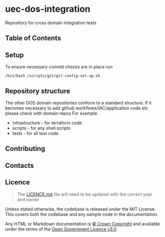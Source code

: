 # uec-dos-integration

Repository for cross domain integration tests

## Table of Contents

## Setup

To ensure necessary commit checks are in place run

```shell
/bin/bash /scripts/git/git-config-set-up.sh
```

## Repository structure

The other DOS domain repositories conform to a standard structure. If it becomes necessary to add github workflows/IAC/application code etc please check with domain repos
For example

- infrastructure - for terraform code
- scripts - for any shell scripts
- tests - for all test code

## Contributing

## Contacts

## Licence

> The [LICENCE.md](./LICENCE.md) file will need to be updated with the correct year and owner

Unless stated otherwise, the codebase is released under the MIT License. This covers both the codebase and any sample code in the documentation.

Any HTML or Markdown documentation is [© Crown Copyright](https://www.nationalarchives.gov.uk/information-management/re-using-public-sector-information/uk-government-licensing-framework/crown-copyright/) and available under the terms of the [Open Government Licence v3.0](https://www.nationalarchives.gov.uk/doc/open-government-licence/version/3/).
